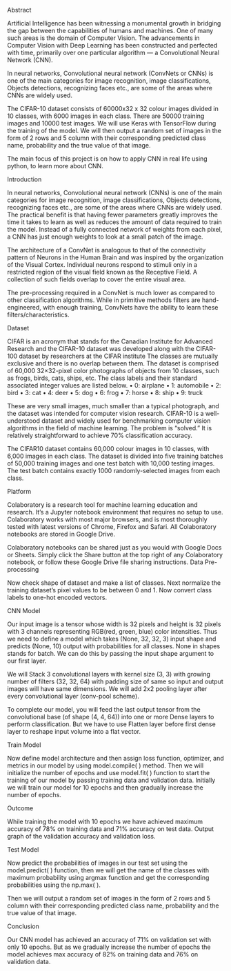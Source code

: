 
Abstract

Artificial Intelligence has been witnessing a monumental growth in bridging the gap between the capabilities of humans and machines. One of many such areas is the domain of Computer Vision.
The advancements in Computer Vision with Deep Learning has been constructed and perfected with time, primarily over one particular algorithm — a Convolutional Neural Network (CNN).

In neural networks, Convolutional neural network (ConvNets or CNNs) is one of the main categories for image recognition, image classifications, Objects detections, recognizing faces etc., are some of the areas where CNNs are widely used.

The CIFAR-10 dataset consists of 60000x32 x 32 colour images divided in 10 classes, with 6000 images in each class. There are 50000 training images and 10000 test images.
We will use Keras with TensorFlow during the training of the model.
We will then output a random set of images in the form of 2 rows and 5 column with their corresponding predicted class name, probability and the true value of that image.

The main focus of this project is on how to apply CNN in real life using python, to learn more about CNN.

Introduction

In neural networks, Convolutional neural network (CNNs) is one of the main categories for image recognition, image classifications, Objects detections, recognizing faces etc., are some of the areas where CNNs are widely used. The practical benefit is that having fewer parameters greatly improves the time it takes to learn as well as reduces the amount of data required to train the model. Instead of a fully connected network of weights from each pixel, a CNN has just enough weights to look at a small patch of the image.

The architecture of a ConvNet is analogous to that of the connectivity pattern of Neurons in the Human Brain and was inspired by the organization of the Visual Cortex. Individual neurons respond to stimuli only in a restricted region of the visual field known as the Receptive Field. A collection of such fields overlap to cover the entire visual area.

The pre-processing required in a ConvNet is much lower as compared to other classification algorithms. While in primitive methods filters are hand-engineered, with enough training, ConvNets have the ability to learn these filters/characteristics.

Dataset

CIFAR is an acronym that stands for the Canadian Institute for Advanced Research and the CIFAR-10 dataset was developed along with the CIFAR-100 dataset by researchers at the CIFAR institute The classes are mutually exclusive and there is no overlap between them.
The dataset is comprised of 60,000 32×32-pixel color photographs of objects from 10 classes, such as frogs, birds, cats, ships, etc. The class labels and their standard associated integer values are listed below.
•	0: airplane
•	1: automobile
•	2: bird
•	3: cat
•	4: deer
•	5: dog
•	6: frog
•	7: horse
•	8: ship
•	9: truck

These are very small images, much smaller than a typical photograph, and the dataset was intended for computer vision research.
CIFAR-10 is a well-understood dataset and widely used for benchmarking computer vision algorithms in the field of machine learning. The problem is “solved.” It is relatively straightforward to achieve 70% classification accuracy.

The CIFAR10 dataset contains 60,000 colour images in 10 classes, with 6,000 images in each class. The dataset is divided into five training batches of 50,000 training images and one test batch with 10,000 testing images. The test batch contains exactly 1000 randomly-selected images from each class.

Platform

Colaboratory is a research tool for machine learning education and research. It’s a Jupyter notebook environment that requires no setup to use. Colaboratory works with most major browsers, and is most thoroughly tested with latest versions of Chrome, Firefox and Safari. All Colaboratory notebooks are stored in Google Drive. 
                         
Colaboratory notebooks can be shared just as you would with Google Docs or Sheets. Simply click the Share button at the top right of any Colaboratory notebook, or follow these Google Drive file sharing instructions.
Data Pre-processing

Now check shape of dataset and make a list of classes.
Next normalize the training dataset’s pixel values to be between 0 and 1. Now convert class labels to one-hot encoded vectors.

CNN Model

Our input image is a tensor whose width is 32 pixels and height is 32 pixels with 3 channels representing RGB(red, green, blue) color intensities. Thus we need to define a model which takes (None, 32, 32, 3) input shape and predicts (None, 10) output with probabilities for all classes. None in shapes stands for batch. We can do this by passing the input shape argument to our first layer.

We will Stack 3 convolutional layers with kernel size (3, 3) with growing number of filters (32, 32, 64) with padding size of same so input and output images will have same dimensions. We will add 2x2 pooling layer after every convolutional layer (conv-pool scheme).

To complete our model, you will feed the last output tensor from the convolutional base (of shape (4, 4, 64)) into one or more Dense layers to perform classification. But we have to use Flatten layer before first dense layer to reshape input volume into a flat vector.

Train Model

Now define model architecture and then assign loss function, optimizer, and metrics in our model by using model.compile( ) method.
Then we will initialize the number of epochs and use model.fit( ) function to start the training of our model by passing training data  and validation data. 
Initially we will train our model for 10 epochs and then gradually increase the number of epochs.

Outcome

While training the model with 10 epochs we have achieved maximum accuracy of 78% on training data and 71% accuracy on test data.
Output graph of the validation accuracy and validation loss.

Test Model

Now predict the probabilities of images in our test set using the model.predict( ) function, then we will get the name of the classes with maximum probability using argmax function and get the corresponding probabilities using the np.max( ).

Then we will output a random set of images in the form of 2 rows and 5 column with their corresponding predicted class name, probability and the true value of that image.

Conclusion

Our CNN model has achieved an accuracy of 71% on validation set with only 10 epochs.
But as we gradually increase the number of epochs the model achieves max accuracy of 82% on training data and 76% on validation data.

